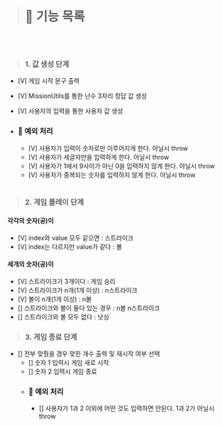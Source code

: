 > # 🚀 기능 목록

<br><br>

> ### 1. 값 생성 단계

- [V] 게임 시작 문구 출력
- [V] MissionUtils를 통한 난수 3자리 정답 값 생성
- [V] 사용자의 입력을 통한 사용자 값 생성
- ### 🚨 예외 처리

  - [V] 사용자가 입력이 숫자로만 이루어지게 한다. 아닐시 throw
  - [V] 사용자가 세글자만을 입력하게 한다. 아닐시 throw
  - [V] 사용자가 1에서 9사이가 아닌 0을 입력하지 않게 한다. 아닐시 throw
  - [V] 사용자가 중복되는 숫자를 입력하지 않게 한다. 아닐시 throw

  <br>

> ### 2. 게임 플레이 단계

#### 각각의 숫자(공)이

- [V] index와 value 모두 같으면 : 스트라이크
- [V] index는 다르지만 value가 같다 : 볼

#### 세개의 숫자(공)이

- [V] 스트라이크가 3개이다 : 게임 승리
- [V] 스트라이크가 n개(1개 이상) : n스트라이크
- [V] 볼이 n개(1개 이상) : n볼
- [] 스트라이크와 볼이 둘다 있는 경우 : n볼 n스트라이크
- [] 스트라이크와 볼 모두 없다 : 낫싱
  <br>

> ### 3. 게임 종료 단계

- [] 전부 맞췄을 경우 맞힌 개수 출력 및 재시작 여부 선택
  - [] 숫자 1 입력시 게임 새로 시작
  - [] 숫자 2 입력시 게임 종료
  - ### 🚨 예외 처리
    - [] 사용자가 1과 2 이외에 어떤 것도 입력하면 안된다. 1과 2가 아닐시 throw
